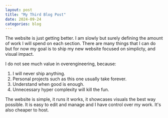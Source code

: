 ```yaml
---
layout: post
title: "My Third Blog Post"
date: 2024-09-24
categories: blog
---
```

The website is just getting better. I am slowly but surely defining the amount of work I will spend on each section. There are many things that I can do but for now my goal is to ship my new website focused on simplicty, and visual impact. 

I do not see much value in overengineering, because: 

1. I will never ship anything. 
2. Personal projects such as this one usually take forever.
3. Understand when good is enough. 
4. Unnecessary hyper complexity will kill the fun.

The website is simple, it runs it works, it showcases visuals the best way possible. It is easy to edit and manage and I have control over my work. It's also cheaper to host. 